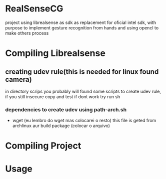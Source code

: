 # RealSenseCG

project using librealsense as sdk as replacement for oficial intel sdk, with purpose to implement gesture recognition from hands and using opencl to make others process

# Compiling Librealsense

## creating udev rule(this is needed for linux found camera)
  in directory scrips you probably will found some scripts to create udev rule, if you still insecure copy and test if dont work
  try run sh
### dependencies to create udev using path-arch.sh
  - wget
  (eu lembro do wget mas colocarei o resto)
  this file is geted from archlinux aur build package
  (colocar o arquivo)

# Compiling Project

# Usage
